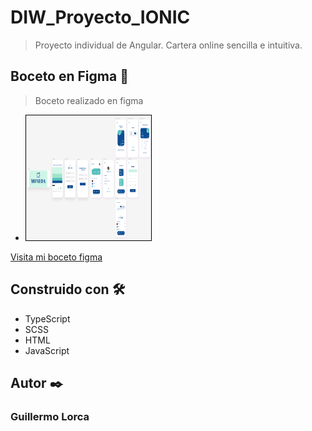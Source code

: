# DIW_Proyecto_IONIC
> Proyecto individual de Angular. Cartera online sencilla e intuitiva.
## Boceto en Figma 📄
> Boceto realizado en figma 
* <img src="MONEDA/figma/figma.PNG" alt="My paleta" style="width: 200px; height: 200px; border:1px solid black;" />
[Visita mi boceto figma](https://www.figma.com/file/5d6nkFyVA8etj36ndaUTuR/Cartera-Online?node-id=0%3A1&t=rvMTKw1nBbeoyJWc-1)
## Construido con 🛠️
* TypeScript
* SCSS
* HTML
* JavaScript
## Autor ✒️
### **Guillermo Lorca**